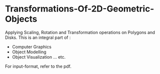 # Transformations-Of-2D-Geometric-Objects
Applying Scaling, Rotation and Transformation operations on Polygons and Disks. 
This is an integral part of :
- Computer Graphics
- Object Modelling
- Object Visualization ... etc.

For input-format, refer to the pdf.
